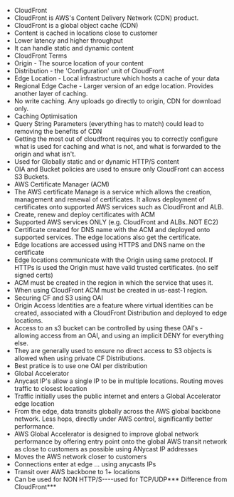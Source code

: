 	
* CloudFront	
* CloudFront is AWS's Content Delivery Network (CDN) product.	
* CloudFront is a global object cache (CDN)	
* Content is cached in locations close to customer	
* Lower latency and higher throughput	
* It can handle static and dynamic content	
* CloudFront Terms	
* Origin - The source location of your content	
* Distribution - the 'Configuration' unit of CloudFront	
* Edge Location -  Local infrastructure which hosts a cache of your data	
* Regional Edge Cache - Larger version of an edge location.  Provides another layer of caching.	
* No write caching.  Any uploads go directly to origin, CDN for download only.	
* Caching Optimisation	
* Query String Parameters (everything has to match) could lead to removing the benefits of CDN	
* Getting the most out of cloudfront requires you to correctly configure what is used for caching and what is not, and what is forwarded to the origin and what isn't.	
* Used for Globally static and or dynamic HTTP/S content	
* OIA and Bucket policies are used to ensure only CloudFront can access S3 Buckets.	
* AWS Certificate Manager (ACM)	
* The AWS certificate Manage is a service which allows the creation, management and renewal of certificates. It allows deployment of certificates onto supported AWS services such as CloudFront and ALB.	
* Create, renew and deploy certificates with ACM	
* Supported AWS services ONLY (e.g. CloudFront and ALBs..NOT EC2)	
* Certificate created for DNS name with the ACM and deployed onto supported services.  The edge locations also get the certificate.	
* Edge locations are accessed using HTTPS and DNS name on the certificate	
* Edge locations communicate with the Origin using same protocol.  If HTTPs is used the Origin must have valid trusted certificates.  (no self signed certs)	
* ACM must be created in the region in which the service that uses it.	
* When using CloudFront ACM must be created in us-east-1 region. 	
* Securing CF and S3 using OAI	
* Origin Access Identities are a feature where virtual identities can be created, associated with a CloudFront Distribution and deployed to edge locations.	
* Access to an s3 bucket can be controlled by using these OAI's - allowing access from an OAI, and using an implicit DENY for everything else.	
* They are generally used to ensure no direct access to S3 objects is allowed when using private CF Distributions.	
* Best pratice is to use one OAI per distribution	
* Global Accelerator	
* Anycast IP's allow a single IP to be in multiple locations.  Routing moves traffic to closest location	
* Traffic initially uses the public internet and enters a Global Accelerator edge location	
* From the edge, data transits globally across the AWS global backbone network.  Less hops, directly under AWS control, significantly better performance.	
* AWS Global Accelerator is designed to improve global network performance by offering entry point onto the global AWS transit network as close to customers as possible using ANycast IP addresses	
* Moves the AWS network closer to customers	
* Connections enter at edge ... using anycasts IPs	
* Transit over AWS backbone to 1+ locations	
* Can be used for NON HTTP/S----used for TCP/UDP*** Difference from CloudFront***	